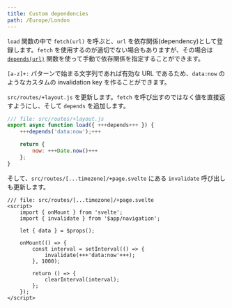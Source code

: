 ```yaml
---
title: Custom dependencies
path: /Europe/London
---
```


`load` 関数の中で `fetch(url)` を呼ぶと、`url` を依存関係(dependency)として登録します。`fetch` を使用するのが適切でない場合もありますが、その場合は [`depends(url)`](https://kit.svelte.jp/docs/load#invalidation-manual-invalidation) 関数を使って手動で依存関係を指定することができます。

`[a-z]+:` パターンで始まる文字列であれば有効な URL であるため、`data:now` のようなカスタムの invalidation key を作ることができます。

`src/routes/+layout.js` を更新します。`fetch` を呼び出すのではなく値を直接返すようにし、そして `depends` を追加します。

```js
/// file: src/routes/+layout.js
export async function load({ +++depends+++ }) {
	+++depends('data:now');+++

	return {
		now: +++Date.now()+++
	};
}
```

そして、`src/routes/[...timezone]/+page.svelte` にある `invalidate` 呼び出しも更新します。

```svelte
/// file: src/routes/[...timezone]/+page.svelte
<script>
	import { onMount } from 'svelte';
	import { invalidate } from '$app/navigation';

	let { data } = $props();

	onMount(() => {
		const interval = setInterval(() => {
			invalidate(+++'data:now'+++);
		}, 1000);

		return () => {
			clearInterval(interval);
		};
	});
</script>
```
